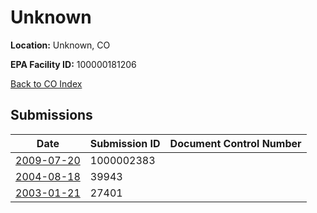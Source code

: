 # Unknown

**Location:** Unknown, CO

**EPA Facility ID:** 100000181206

[Back to CO Index](../../index.md)

## Submissions

| Date | Submission ID | Document Control Number |
|------|--------------|-------------------------|
| [2009-07-20](submissions/1000002383.md) | 1000002383 |  |
| [2004-08-18](submissions/39943.md) | 39943 |  |
| [2003-01-21](submissions/27401.md) | 27401 |  |
